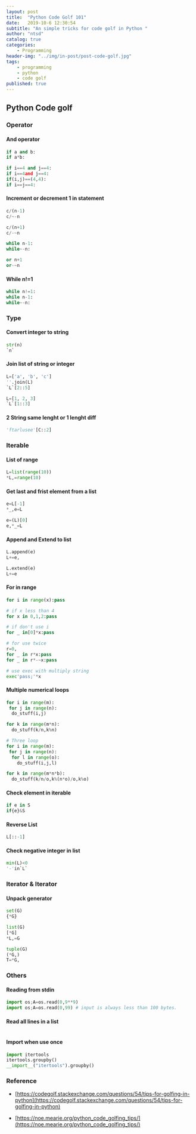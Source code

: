 ```yaml
---
layout: post
title:  "Python Code Golf 101"
date:   2019-10-6 12:30:54
subtitle: "An simple tricks for code golf in Python "
author: "ntsd"
catalog: true
categories:
    - Programming
header-img: "../img/in-post/post-code-golf.jpg"
tags:
    - programming
    - python
    - code golf
published: true
---
```


## Python Code golf

### Operator

#### And operator

``` Python
if a and b:
if a*b:

if i==4 and j==4:
if i==4and j==4:
if(i,j)==(4,4):
if i==j==4:
```

#### Increment or decrement 1 in statement

``` Python
c/(n-1)
c/~-n

c/(n+1)
c/-~n

while n-1:
while~-n:

or n+1
or-~n
```

#### While n!=1

``` Python
while n!=1:
while n-1:
while~-n:
```

### Type

#### Convert integer to string

``` Python
str(n)
`n`
```

#### Join list of string or integer

``` Python
L=['a', 'b', 'c']
''.join(L)
`L`[2::5]

L=[1, 2, 3]
`L`[1::3]
```

#### 2 String same lenght or 1 lenght diff

``` Python
'ftarlusee'[C::2]
```

### Iterable

#### List of range

``` Python
L=list(range(10))
*L,=range(10)
```

#### Get last and frist element from a list

``` Python
e=L[-1]
*_,e=L

e=(L)[0]
e,*_=L
```

#### Append and Extend to list

``` Python
L.append(e)  
L+=e,

L.extend(e)
L+=e
```

#### For in range

``` Python
for i in range(x):pass

# if x less than 4
for x in 0,1,2:pass

# if don't use i
for _ in[0]*x:pass

# for use twice
r=0,
for _ in r*x:pass
for _ in r*-~x:pass

# use exec with multiply string
exec'pass;'*x
```

#### Multiple numerical loops

``` Python
for i in range(m):
 for j in range(n):
  do_stuff(i,j)

for k in range(m*n):
  do_stuff(k/n,k%n)

# Three loop
for i in range(m):
 for j in range(n):
  for l in range(o):
    do_stuff(i,j,l)

for k in range(m*n*b):
  do_stuff(k/n/o,k%(n*o)/o,k%o)
```

#### Check element in iterable

``` Python
if e in S
if{e}&S
```

#### Reverse List

``` Python
L[::-1]
```

#### Check negative integer in list

``` Python
min(L)<0
'-'in`L`
```

### Iterator & Iterator

#### Unpack generator

``` Python
set(G)
{*G}

list(G)
[*G]
*L,=G

tuple(G)
(*G,)
T=*G,
```

### Others

#### Reading from stdin

``` Python
import os;A=os.read(0,9**9)
import os;A=os.read(0,99) # input is always less than 100 bytes.
```

#### Read all lines in a list

``` Python

```

#### Import when use once

``` Python
import itertools
itertools.groupby()
__import__("itertools").groupby()
```

### Reference

- [https://codegolf.stackexchange.com/questions/54/tips-for-golfing-in-python](https://codegolf.stackexchange.com/questions/54/tips-for-golfing-in-python)

- [https://noe.mearie.org/python_code_golfing_tips/](https://noe.mearie.org/python_code_golfing_tips/)
